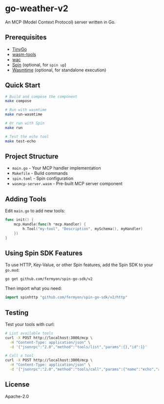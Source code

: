 # go-weather-v2

An MCP (Model Context Protocol) server written in Go.

## Prerequisites

- [TinyGo](https://tinygo.org/getting-started/install/)
- [wasm-tools](https://github.com/bytecodealliance/wasm-tools)
- [wac](https://github.com/bytecodealliance/wac)
- [Spin](https://developer.fermyon.com/spin/v2/install) (optional, for `spin up`)
- [Wasmtime](https://wasmtime.dev/) (optional, for standalone execution)

## Quick Start

```bash
# Build and compose the component
make compose

# Run with wasmtime
make run-wasmtime

# Or run with Spin
make run

# Test the echo tool
make test-echo
```

## Project Structure

- `main.go` - Your MCP handler implementation
- `Makefile` - Build commands
- `spin.toml` - Spin configuration
- `wasmcp-server.wasm` - Pre-built MCP server component

## Adding Tools

Edit `main.go` to add new tools:

```go
func init() {
    mcp.Handle(func(h *mcp.Handler) {
        h.Tool("my-tool", "Description", mySchema(), myHandler)
    })
}
```

## Using Spin SDK Features

To use HTTP, Key-Value, or other Spin features, add the Spin SDK to your `go.mod`:

```bash
go get github.com/fermyon/spin-go-sdk/v2
```

Then import what you need:

```go
import spinhttp "github.com/fermyon/spin-go-sdk/v2/http"
```

## Testing

Test your tools with curl:

```bash
# List available tools
curl -X POST http://localhost:3000/mcp \
  -H "Content-Type: application/json" \
  -d '{"jsonrpc":"2.0","method":"tools/list","params":{},"id":1}'

# Call a tool
curl -X POST http://localhost:3000/mcp \
  -H "Content-Type: application/json" \
  -d '{"jsonrpc":"2.0","method":"tools/call","params":{"name":"echo","arguments":{"message":"test"}},"id":1}'
```

## License

Apache-2.0